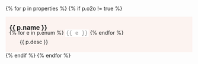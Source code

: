 
<style type="text/css">
.prop {
	background-color: rgba(226, 72, 16, 0.05);
	word-wrap: break-word;
	padding: 20px 10px;
}
.prop:nth-child(2n) {
    background-color: rgba(226, 72, 16, 0.08);
}
.hash-link {
    visibility: hidden;
}
h1:hover .hash-link, h2:hover .hash-link, h3:hover .hash-link, h4:hover .hash-link, h5:hover .hash-link, h6:hover .hash-link {
    visibility: visible;
}
.prop code {
	background-color: white;
}
.prop pre {
	background-color: white;
}
</style>

{% for p in properties %}
{% if p.o2o != true %}
<div class="prop"><h4 class="propTitle" style="font-size:17px; font-weight: bold !important; margin-top:0; margin-bottom:0">{{ p.name }}</h4><div style="margin-top:-5px; margin-bottom: 5px;">
{% for e in p.enum %}
<span style="font-size:14px; font-family: Consolas,'Liberation Mono',Menlo,Courier,monospace; color:#888;background-color:white;padding:2px;">{{ e }}</span>
{% endfor %}
</div><div style="margin-top:0.5em;margin-left:2em">{{ p.desc }}</div></div>
{% endif %}
{% endfor %}


<!--{% for p in properties %}
- `{{ p.name }}`  
	{{ p.desc }}
{% endfor %}-->
